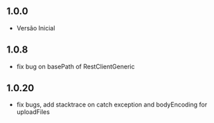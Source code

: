 ## 1.0.0

- Versão Inicial

## 1.0.8

- fix bug on basePath of RestClientGeneric

## 1.0.20

- fix bugs, add stacktrace on catch exception and bodyEncoding for uploadFiles